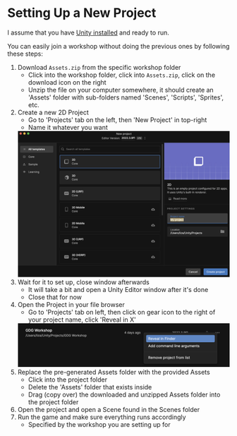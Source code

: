 # Setting Up a New Project
I assume that you have [Unity installed](./../Installing%20Unity/README.md) and ready to run.

You can easily join a workshop without doing the previous ones by following these steps:

1. Download `Assets.zip` from the specific workshop folder
    - Click into the workshop folder, click into `Assets.zip`, click on the download icon on the right
    - Unzip the file on your computer somewhere, it should create an 'Assets' folder with sub-folders named 'Scenes', 'Scripts', 'Sprites', etc.
1. Create a new 2D Project
    - Go to 'Projects' tab on the left, then 'New Project' in top-right
    - Name it whatever you want
    <img src="create-proj.png">
1. Wait for it to set up, close window afterwards
    - It will take a bit and open a Unity Editor window after it's done
    - Close that for now
1. Open the Project in your file browser
    - Go to 'Projects' tab on left, then click on gear icon to the right of your project name, click 'Reveal in X'
    <img src="open-files.png">
1. Replace the pre-generated Assets folder with the provided Assets
    - Click into the project folder
    - Delete the 'Assets' folder that exists inside
    - Drag (copy over) the downloaded and unzipped Assets folder into the project folder
1. Open the project and open a Scene found in the Scenes folder
1. Run the game and make sure everything runs accordingly
    - Specified by the workshop you are setting up for